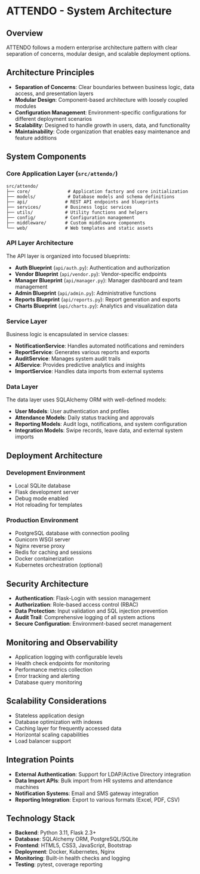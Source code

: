 # ATTENDO - System Architecture

## Overview

ATTENDO follows a modern enterprise architecture pattern with clear separation of concerns, modular design, and scalable deployment options.

## Architecture Principles

- **Separation of Concerns**: Clear boundaries between business logic, data access, and presentation layers
- **Modular Design**: Component-based architecture with loosely coupled modules
- **Configuration Management**: Environment-specific configurations for different deployment scenarios
- **Scalability**: Designed to handle growth in users, data, and functionality
- **Maintainability**: Code organization that enables easy maintenance and feature additions

## System Components

### Core Application Layer (`src/attendo/`)

```
src/attendo/
├── core/              # Application factory and core initialization
├── models/            # Database models and schema definitions
├── api/              # REST API endpoints and blueprints
├── services/         # Business logic services
├── utils/            # Utility functions and helpers
├── config/           # Configuration management
├── middleware/       # Custom middleware components
└── web/              # Web templates and static assets
```

### API Layer Architecture

The API layer is organized into focused blueprints:

- **Auth Blueprint** (`api/auth.py`): Authentication and authorization
- **Vendor Blueprint** (`api/vendor.py`): Vendor-specific endpoints
- **Manager Blueprint** (`api/manager.py`): Manager dashboard and team management
- **Admin Blueprint** (`api/admin.py`): Administrative functions
- **Reports Blueprint** (`api/reports.py`): Report generation and exports
- **Charts Blueprint** (`api/charts.py`): Analytics and visualization data

### Service Layer

Business logic is encapsulated in service classes:

- **NotificationService**: Handles automated notifications and reminders
- **ReportService**: Generates various reports and exports
- **AuditService**: Manages system audit trails
- **AIService**: Provides predictive analytics and insights
- **ImportService**: Handles data imports from external systems

### Data Layer

The data layer uses SQLAlchemy ORM with well-defined models:

- **User Models**: User authentication and profiles
- **Attendance Models**: Daily status tracking and approvals
- **Reporting Models**: Audit logs, notifications, and system configuration
- **Integration Models**: Swipe records, leave data, and external system imports

## Deployment Architecture

### Development Environment

- Local SQLite database
- Flask development server
- Debug mode enabled
- Hot reloading for templates

### Production Environment

- PostgreSQL database with connection pooling
- Gunicorn WSGI server
- Nginx reverse proxy
- Redis for caching and sessions
- Docker containerization
- Kubernetes orchestration (optional)

## Security Architecture

- **Authentication**: Flask-Login with session management
- **Authorization**: Role-based access control (RBAC)
- **Data Protection**: Input validation and SQL injection prevention
- **Audit Trail**: Comprehensive logging of all system actions
- **Secure Configuration**: Environment-based secret management

## Monitoring and Observability

- Application logging with configurable levels
- Health check endpoints for monitoring
- Performance metrics collection
- Error tracking and alerting
- Database query monitoring

## Scalability Considerations

- Stateless application design
- Database optimization with indexes
- Caching layer for frequently accessed data
- Horizontal scaling capabilities
- Load balancer support

## Integration Points

- **External Authentication**: Support for LDAP/Active Directory integration
- **Data Import APIs**: Bulk import from HR systems and attendance machines
- **Notification Systems**: Email and SMS gateway integration
- **Reporting Integration**: Export to various formats (Excel, PDF, CSV)

## Technology Stack

- **Backend**: Python 3.11, Flask 2.3+
- **Database**: SQLAlchemy ORM, PostgreSQL/SQLite
- **Frontend**: HTML5, CSS3, JavaScript, Bootstrap
- **Deployment**: Docker, Kubernetes, Nginx
- **Monitoring**: Built-in health checks and logging
- **Testing**: pytest, coverage reporting
